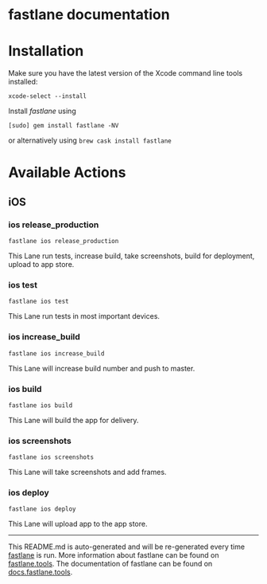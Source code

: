 fastlane documentation
================
# Installation

Make sure you have the latest version of the Xcode command line tools installed:

```
xcode-select --install
```

Install _fastlane_ using
```
[sudo] gem install fastlane -NV
```
or alternatively using `brew cask install fastlane`

# Available Actions
## iOS
### ios release_production
```
fastlane ios release_production
```
This Lane run tests, increase build, take screenshots,
  build for deployment, upload to app store.
### ios test
```
fastlane ios test
```
This Lane run tests in most important devices.
### ios increase_build
```
fastlane ios increase_build
```
This Lane will increase build number and push to master.
### ios build
```
fastlane ios build
```
This Lane will build the app for delivery.
### ios screenshots
```
fastlane ios screenshots
```
This Lane will take screenshots and add frames.
### ios deploy
```
fastlane ios deploy
```
This Lane will upload app to the app store.

----

This README.md is auto-generated and will be re-generated every time [fastlane](https://fastlane.tools) is run.
More information about fastlane can be found on [fastlane.tools](https://fastlane.tools).
The documentation of fastlane can be found on [docs.fastlane.tools](https://docs.fastlane.tools).

